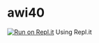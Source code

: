 # awi40
[![Run on Repl.it](https://repl.it/badge/github/Sphinx500/awi40)](https://repl.it/github/Sphinx500/awi40)
Using Repl.it
